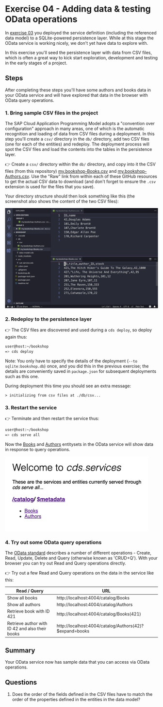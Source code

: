 # Exercise 04 - Adding data & testing OData operations

In [exercise 03](../03/) you deployed the service definition (including the referenced data model) to a SQLite-powered persistence layer. While at this stage the OData service is working nicely, we don't yet have data to explore with.

In this exercise you'll seed the persistence layer with data from CSV files, which is often a great way to kick start exploration, development and testing in the early stages of a project.


## Steps

After completing these steps you'll have some authors and books data in your OData service and will have explored that data in the browser with OData query operations.


### 1. Bring sample CSV files in the project

The SAP Cloud Application Programming Model adopts a "convention over configuration" approach in many areas, one of which is the automatic recognition and loading of data from CSV files during a deployment. In this step you'll create a `csv/` directory in the `db/` directory, add two CSV files (one for each of the entities) and redeploy. The deployment process will spot the CSV files and load the contents into the tables in the persistence layer.

:point_right: Create a `csv/` directory within the `db/` directory, and copy into it the CSV files (from this repository) [my.bookshop-Books.csv](my.bookshop-Books.csv) and [my.bookshop-Authors.csv](my.bookshop-Authors.csv). Use the "Raw" link from within each of these GitHub resources to get the actual CSV data to download (and don't forget to ensure the `.csv` extension is used for the files that you save).

Your directory structure should then look something like this (the screenshot also shows the content of the two CSV files):

![the CSV files in the right place](csv-files.png)


### 2. Redeploy to the persistence layer

:point_right: The CSV files are discovered and used during a `cds deploy`, so deploy again thus:

```sh
user@host:~/bookshop
=> cds deploy
```

Note: You only have to specify the details of the deployment (`--to sqlite:bookshop.db`) once, and you did this in the previous exercise; the details are conveniently saved in `package.json` for subsequent deployments such as this one.

During deployment this time you should see an extra message:

```
> initializing from csv files at ./db/csv...
```


### 3. Restart the service

:point_right: Terminate and then restart the service thus:

```sh
user@host:~/bookshop
=> cds serve all
```

Now the [Books](http://localhost:4004/catalog/Books) and [Authors](http://localhost:4004/catalog/Authors) entitysets in the OData service will show data in response to query operations.

![Books and Authors in the OData service](books-and-authors.png)


### 4. Try out some OData query operations

The [OData standard](https://www.odata.org/) describes a number of different operations - Create, Read, Update, Delete and Query (otherwise known as 'CRUD+Q'). With your browser you can try out Read and Query operations directly.

:point_right: Try out a few Read and Query operations on the data in the service like this:

| Read / Query | URL |
| ----- | --- |
| Show all books | http://localhost:4004/catalog/Books |
| Show all authors | http://localhost:4004/catalog/Authors |
| Retrieve book with ID 421 | http://localhost:4004/catalog/Books(421) |
| Retrieve author with ID 42 and also their books | http://localhost:4004/catalog/Authors(42)?$expand=books |


## Summary

Your OData service now has sample data that you can access via OData operations.


## Questions

1. Does the order of the fields defined in the CSV files have to match the order of the properties defined in the entities in the data model?

